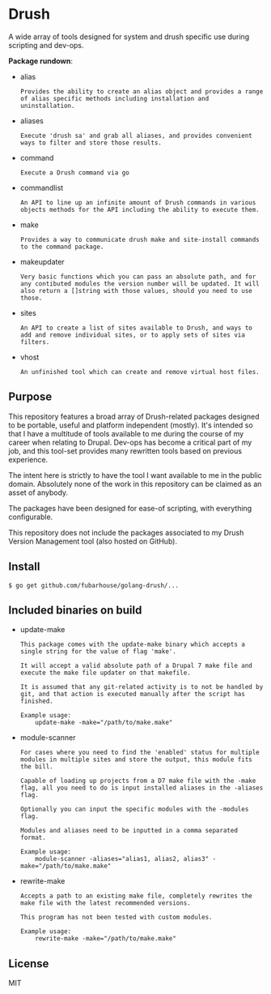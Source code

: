 # Drush

A wide array of tools designed for system and drush specific use during scripting and dev-ops.

**Package rundown**:

* alias
    ````
    Provides the ability to create an alias object and provides a range of alias specific methods including installation and uninstallation.
    ````
* aliases
    ````
    Execute 'drush sa' and grab all aliases, and provides convenient ways to filter and store those results.
    ````
* command
    ````
    Execute a Drush command via go
    ````
* commandlist
    ````
    An API to line up an infinite amount of Drush commands in various objects methods for the API including the ability to execute them.
    ````
* make
    ````
    Provides a way to communicate drush make and site-install commands to the command package.
    ````
* makeupdater
    ````
    Very basic functions which you can pass an absolute path, and for any contibuted modules the version number will be updated. It will also return a []string with those values, should you need to use those.
    ````
* sites
    ````
    An API to create a list of sites available to Drush, and ways to add and remove individual sites, or to apply sets of sites via filters.
    ````
* vhost
    ````
    An unfinished tool which can create and remove virtual host files.
    ````

## Purpose

This repository features a broad array of Drush-related packages designed to be portable, useful and platform independent (mostly). It's intended so that I have a multitude of tools available to me during the course of my career when relating to Drupal. Dev-ops has become a critical part of my job, and this tool-set provides many rewritten tools based on previous experience.

The intent here is strictly to have the tool I want available to me in the public domain. Absolutely none of the work in this repository can be claimed as an asset of anybody.

The packages have been designed for ease-of scripting, with everything configurable.

This repository does not include the packages associated to my Drush Version Management tool (also hosted on GitHub).

## Install

```console
$ go get github.com/fubarhouse/golang-drush/...
```

## Included binaries on build

* update-make
    ````
    This package comes with the update-make binary which accepts a single string for the value of flag 'make'.
    
    It will accept a valid absolute path of a Drupal 7 make file and execute the make file updater on that makefile.
      
    It is assumed that any git-related activity is to not be handled by git, and that action is executed manually after the script has finished.
    
    Example usage:
        update-make -make="/path/to/make.make"
    ````
* module-scanner
    ````
    For cases where you need to find the 'enabled' status for multiple modules in multiple sites and store the output, this module fits the bill.
    
    Capable of loading up projects from a D7 make file with the -make flag, all you need to do is input installed aliases in the -aliases flag.
    
    Optionally you can input the specific modules with the -modules flag.
    
    Modules and aliases need to be inputted in a comma separated format.
    
    Example usage:
        module-scanner -aliases="alias1, alias2, alias3" -make="/path/to/make.make"
    ````
* rewrite-make
    ````
    Accepts a path to an existing make file, completely rewrites the make file with the latest recommended versions.
    
    This program has not been tested with custom modules.
    
    Example usage:
        rewrite-make -make="/path/to/make.make"
    ````

## License

MIT